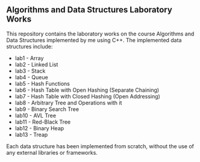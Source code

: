 ## Algorithms and Data Structures Laboratory Works

This repository contains the laboratory works on the course Algorithms and Data Structures implemented by me using C++. The implemented data structures include:

-   lab1 - Array
-   lab2 - Linked List
-   lab3 - Stack
-   lab4 - Queue
-   lab5 - Hash Functions
-   lab6 - Hash Table with Open Hashing (Separate Chaining)
-   lab7 - Hash Table with Closed Hashing (Open Addressing)
-   lab8 - Arbitrary Tree and Operations with it
-   lab9 - Binary Search Tree
-   lab10 - AVL Tree
-   lab11 - Red-Black Tree
-   lab12 - Binary Heap
-   lab13 - Treap

Each data structure has been implemented from scratch, without the use of any external libraries or frameworks.